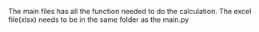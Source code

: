 The main files has all the function needed to do the calculation.
The excel file(xlsx) needs to be in the same folder as the main.py
